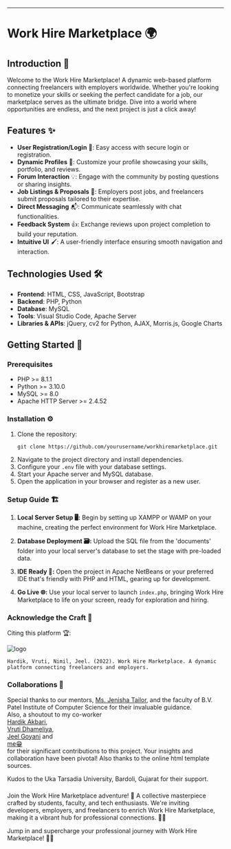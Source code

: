 ---

# Work Hire Marketplace 🌍

## Introduction 🚀

Welcome to the Work Hire Marketplace! A dynamic web-based platform connecting freelancers with employers worldwide. Whether you're looking to monetize your skills or seeking the perfect candidate for a job, our marketplace serves as the ultimate bridge. Dive into a world where opportunities are endless, and the next project is just a click away!

## Features ✨

- **User Registration/Login** 🔑: Easy access with secure login or registration.
- **Dynamic Profiles** 📝: Customize your profile showcasing your skills, portfolio, and reviews.
- **Forum Interaction** 💡: Engage with the community by posting questions or sharing insights.
- **Job Listings & Proposals** 💼: Employers post jobs, and freelancers submit proposals tailored to their expertise.
- **Direct Messaging** 📬: Communicate seamlessly with chat functionalities.
- **Feedback System** 👍: Exchange reviews upon project completion to build your reputation.
- **Intuitive UI** 🖌️: A user-friendly interface ensuring smooth navigation and interaction.

## Technologies Used 🛠️

- **Frontend**: HTML, CSS, JavaScript, Bootstrap
- **Backend**: PHP, Python
- **Database**: MySQL
- **Tools**: Visual Studio Code, Apache Server
- **Libraries & APIs**: jQuery, cv2 for Python, AJAX, Morris.js, Google Charts

## Getting Started 🌟

### Prerequisites

- PHP >= 8.1.1
- Python >= 3.10.0
- MySQL >= 8.0
- Apache HTTP Server >= 2.4.52

### Installation ⚙

1. Clone the repository:
   ```
   git clone https://github.com/yourusername/workhiremarketplace.git
   ```
2. Navigate to the project directory and install dependencies.
3. Configure your `.env` file with your database settings.
4. Start your Apache server and MySQL database.
5. Open the application in your browser and register as a new user.

### Setup Guide 🏗️
1. **Local Server Setup 🖥️:** Begin by setting up XAMPP or WAMP on your machine, creating the perfect environment for Work Hire Marketplace.

2. **Database Deployment 🗃️:** Upload the SQL file from the 'documents' folder into your local server's database to set the stage with pre-loaded data.

3. **IDE Ready 📝:** Open the project in Apache NetBeans or your preferred IDE that's friendly with PHP and HTML, gearing up for development.

4. **Go Live 🌐:** Use your local server to launch `index.php`, bringing Work Hire Marketplace to life on your screen, ready for exploration and hiring.

### Acknowledge the Craft 🌟

Citing this platform 🏆:

![logo](https://github.com/NimilRl/Work-Hire-Marketplace/assets/90232167/4955e803-f481-4805-b3d8-15b875b6198a)

```
Hardik, Vruti, Nimil, Jeel. (2022). Work Hire Marketplace. A dynamic platform connecting freelancers and employers.
```


### Collaborations 🤝
Special thanks to our mentors, [Ms. Jenisha Tailor](https://www.linkedin.com/in/jenisha-afinwala-61783819/), and the faculty of B.V. Patel Institute of Computer Science for their invaluable guidance.  
Also, a shoutout to my co-worker   
[Hardik Akbari](https://www.linkedin.com/in/hardik-akbari-237a81224/),   
[Vruti Dhameliya](https://www.linkedin.com/in/vruti-dhameliya-122358230/),   
[Jeel Goyani](https://www.linkedin.com/in/jeel-goyani/) and   
[me😁](www.linkedin.com/in/nimil-lathiya-059a281b1)  
for their significant contributions to this project. Your insights and collaboration have been pivotal! Also thanks to the online html template sources.

Kudos to the Uka Tarsadia University, Bardoli, Gujarat for their support.

###

Join the Work Hire Marketplace adventure! 🌟 A collective masterpiece crafted by students, faculty, and tech enthusiasts. We're inviting developers, employers, and freelancers to enrich Work Hire Marketplace, making it a vibrant hub for professional connections. 🚀💼

Jump in and supercharge your professional journey with Work Hire Marketplace! 🚀✨
